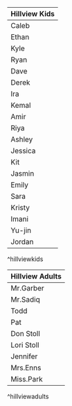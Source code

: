 
| Hillview Kids |
| ---- |
| Caleb |
| Ethan |
| Kyle |
| Ryan |
| Dave |
| Derek |
| Ira |
| Kemal |
| Amir |
| Riya |
| Ashley |
| Jessica |
| Kit |
| Jasmin |
| Emily |
| Sara |
| Kristy |
| Imani |
| Yu-jin |
| Jordan |
^hillviewkids

| Hillview Adults |
| ---- |
| Mr.Garber |
| Mr.Sadiq |
| Todd |
| Pat |
| Don Stoll |
| Lori Stoll |
| Jennifer |
| Mrs.Enns |
| Miss.Park |
^hillviewadults